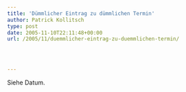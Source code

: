 ```yaml
---
title: 'Dümmlicher Eintrag zu dümmlichen Termin'
author: Patrick Kollitsch
type: post
date: 2005-11-10T22:11:48+00:00
url: /2005/11/duemmlicher-eintrag-zu-duemmlichen-termin/




---
```

Siehe Datum.
